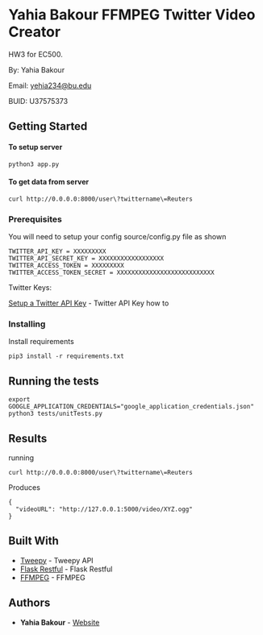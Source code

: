 # Yahia Bakour FFMPEG Twitter Video Creator

HW3 for EC500.

By: Yahia Bakour

Email: yehia234@bu.edu

BUID: U37575373

## Getting Started

#### To setup server

```
python3 app.py
```

#### To get data from server

```
curl http://0.0.0.0:8000/user\?twittername\=Reuters
```


### Prerequisites

You will need to setup your config source/config.py file as shown

```
TWITTER_API_KEY = XXXXXXXXX
TWITTER_API_SECRET_KEY = XXXXXXXXXXXXXXXXXX
TWITTER_ACCESS_TOKEN = XXXXXXXXX
TWITTER_ACCESS_TOKEN_SECRET = XXXXXXXXXXXXXXXXXXXXXXXXXXX
```

Twitter Keys:

[Setup a Twitter API Key](https://themepacific.com/how-to-generate-api-key-consumer-token-access-key-for-twitter-oauth/994/) - Twitter API Key how to




### Installing

Install requirements
```
pip3 install -r requirements.txt
```

## Running the tests

```
export GOOGLE_APPLICATION_CREDENTIALS="google_application_credentials.json"
python3 tests/unitTests.py
```

## Results

running

```
curl http://0.0.0.0:8000/user\?twittername\=Reuters
```

Produces

```
{
  "videoURL": "http://127.0.0.1:5000/video/XYZ.ogg"
}
```


## Built With

* [Tweepy](http://docs.tweepy.org/en/latest/api.html) - Tweepy API
* [Flask Restful](https://flask-restful.readthedocs.io/en/latest/) - Flask Restful
* [FFMPEG](https://www.ffmpeg.org/) - FFMPEG

## Authors

* **Yahia Bakour** - [Website](https://yahiabakour.com/)

